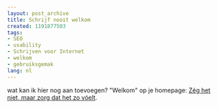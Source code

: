 ```yaml
---
layout: post_archive
title: Schrijf nooit welkom
created: 1191877503
tags:
- SEO
- usability
- Schrijven voor Internet
- welkom
- gebruiksgemak
lang: nl
---
```

wat kan ik hier nog aan toevoegen? "Welkom" op je homepage: [Zég het niet, maar zorg dat het zo vóelt](http://www.schrijvenvoorinternet.nl/2007/09/27/schrijf-nooit-welkom/).
